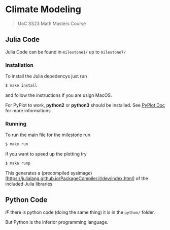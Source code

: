 # Climate Modeling
> UoC SS23 Math Masters Course

## Julia Code
Julia Code can be found in `milestone1/` up to `milestone7/`

### Installation
To install the Julia depedencys just run 
```bash
$ make install
```
and follow the instructions if you are usign MacOS.

For PyPlot to work, **python2** or **python3** should be installed.
See [PyPlot Doc](https://github.com/JuliaPy/PyPlot.jl#installation) for more informations

### Running
To run the main file for the milestone run
```bash
$ make run
```
If you want to speed up the plotting try
```bash
$ make runp
```
This generates a (precompiled sysimage)[https://julialang.github.io/PackageCompiler.jl/dev/index.html] of the included Julia libraries 

## Python Code
*IF* there is python code (doing the same thing) it is in the `python/` folder.

But Python is the inferior programming language.